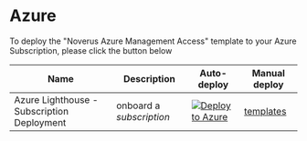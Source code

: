 # Azure
To deploy the "Noverus Azure Management Access" template to your Azure Subscription, please click the button below

Name | Description   | Auto-deploy   | Manual deploy |
-----| ------------- |--------------- |------- 
| Azure Lighthouse - Subscription Deployment |onboard a *subscription* | [![Deploy to Azure](https://aka.ms/deploytoazurebutton)](https://portal.azure.com/#create/Microsoft.Template/uri/https%3A%2F%2Fraw.githubusercontent.com%2FNoverus-Innovations%2FAzure%2Fmain%2FNoverusLighthouse.json) | [templates](https://github.com/Noverus-Innovations/Azure/blob/main/NoverusLighthouse.json)
